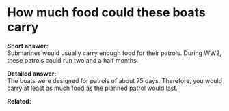 # How much food could these boats carry

**Short answer:**  
Submarines would usually carry enough food for their patrols.  During WW2, these patrols could run two and a half months.

**Detailed answer:**  
The boats were designed for patrols of about 75 days.  Therefore, you would carry at least as much food as the planned patrol would last.

**Related:**
<!-- TODO: list 2–3 related pages like:
- [Batteries & charging](../technology/batteries-and-charging.md)
- [Crew size](../life-on-board/crew-size.md)
-->
